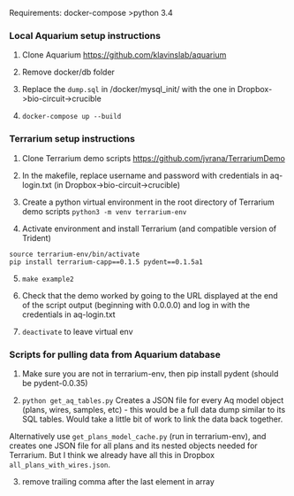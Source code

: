 Requirements:
docker-compose
\>python 3.4

### Local Aquarium setup instructions

1) Clone Aquarium
https://github.com/klavinslab/aquarium

2) Remove docker/db folder

3) Replace the `dump.sql` in /docker/mysql_init/ with the one in Dropbox->bio-circuit->crucible

4) `docker-compose up --build`

### Terrarium setup instructions

1) Clone Terrarium demo scripts https://github.com/jvrana/TerrariumDemo

2) In the makefile, replace username and password with credentials in aq-login.txt (in Dropbox->bio-circuit->crucible)

3) Create a python virtual environment in the root directory of Terrarium demo scripts
`python3 -m venv terrarium-env`

4) Activate environment and install Terrarium (and compatible version of Trident)
```
source terrarium-env/bin/activate
pip install terrarium-capp==0.1.5 pydent==0.1.5a1
```

5) `make example2`

6) Check that the demo worked by going to the URL displayed at the end of the script output (beginning with 0.0.0.0) and
log in with the credentials in aq-login.txt

6) `deactivate` to leave virtual env

### Scripts for pulling data from Aquarium database
1) Make sure you are not in terrarium-env, then pip install pydent (should be pydent-0.0.35)

2) `python get_aq_tables.py`
Creates a JSON file for every Aq model object (plans, wires, samples, etc) - this would be a full data dump similar to its SQL tables. Would take a little bit of work to link the data back together.

Alternatively use `get_plans_model_cache.py` (run in terrarium-env), and creates one JSON file for all plans and its nested objects needed for Terrarium. But I think we already have all this in Dropbox `all_plans_with_wires.json`.

3) remove trailing comma after the last element in array
